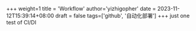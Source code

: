 +++
weight=1
title = 'Workflow'
author='yizhigopher'
date = 2023-11-12T15:39:14+08:00
draft = false
tags=['github', '自动化部署']
+++
just one test of CI/DI